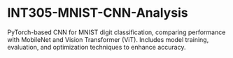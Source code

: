 # INT305-MNIST-CNN-Analysis
PyTorch-based CNN for MNIST digit classification, comparing performance with MobileNet and Vision Transformer (ViT). Includes model training, evaluation, and optimization techniques to enhance accuracy.
